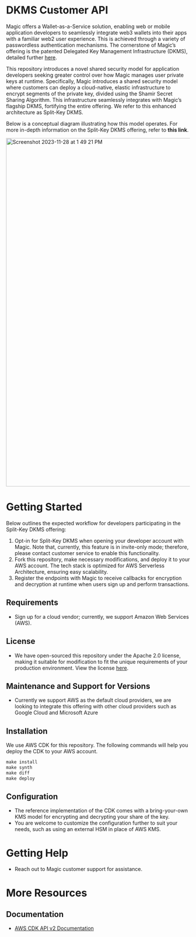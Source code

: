 # DKMS Customer API
Magic offers a Wallet-as-a-Service solution, enabling web or mobile application developers to seamlessly integrate web3 wallets into their apps with a familiar web2 user experience. This is achieved through a variety of passwordless authentication mechanisms. The cornerstone of Magic’s offering is the patented Delegated Key Management Infrastructure (DKMS), detailed further [here](https://magic.link/docs/home/security/product-security#hardware-security-modules-hs-ms).

This repository introduces a novel shared security model for application developers seeking greater control over how Magic manages user private keys at runtime. Specifically, Magic introduces a shared security model where customers can deploy a cloud-native, elastic infrastructure to encrypt segments of the private key, divided using the Shamir Secret Sharing Algorithm. This infrastructure seamlessly integrates with Magic’s flagship DKMS, fortifying the entire offering. We refer to this enhanced architecture as Split-Key DKMS.

Below is a conceptual diagram illustrating how this model operates. For more in-depth information on the Split-Key DKMS offering, refer to **this link**.

<img width="953" alt="Screenshot 2023-11-28 at 1 49 21 PM" src="https://github.com/magiclabs/dkms-customer-api/assets/78329433/b1251c17-d3d8-410c-9606-62af755b148b">


# **Getting Started**

Below outlines the expected workflow for developers participating in the Split-Key DKMS offering:

1. Opt-in for Split-Key DKMS when opening your developer account with Magic. Note that, currently, this feature is in invite-only mode; therefore, please contact customer service to enable this functionality.
2. Fork this repository, make necessary modifications, and deploy it to your AWS account. The tech stack is optimized for AWS Serverless Architecture, ensuring easy scalability.
3. Register the endpoints with Magic to receive callbacks for encryption and decryption at runtime when users sign up and perform transactions.

## **Requirements**

- Sign up for a cloud vendor; currently, we support Amazon Web Services (AWS).

## **License**

- We have open-sourced this repository under the Apache 2.0 license, making it suitable for modification to fit the unique requirements of your production environment. View the license [here](https://github.com/magiclabs/dkms-customer-api/blob/master/LICENSE).

## **Maintenance and Support for Versions**

- Currently we support AWS as the default cloud providers, we are looking to integrate this offering with other cloud providers such as Google Cloud and Microsoft Azure

## **Installation**

We use AWS CDK for this repository. The following commands will help you deploy the CDK to your AWS account.

```jsx
make install
make synth
make diff
make deploy
```

## **Configuration**

- The reference implementation of the CDK comes with a bring-your-own KMS model for encrypting and decrypting your share of the key.
- You are welcome to customize the configuration further to suit your needs, such as using an external HSM in place of AWS KMS.

# **Getting Help**

- Reach out to Magic customer support for assistance.

# **More Resources**

## **Documentation**

- [AWS CDK API v2 Documentation](https://docs.aws.amazon.com/cdk/api/v2/)
